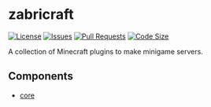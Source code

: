 # zabricraft

[![License](https://img.shields.io/github/license/nathanfallet/zabricraft)](LICENSE)
[![Issues](https://img.shields.io/github/issues/nathanfallet/zabricraft)]()
[![Pull Requests](https://img.shields.io/github/issues-pr/nathanfallet/zabricraft)]()
[![Code Size](https://img.shields.io/github/languages/code-size/nathanfallet/zabricraft)]()

A collection of Minecraft plugins to make minigame servers.

## Components

- [core](core/README.md)
